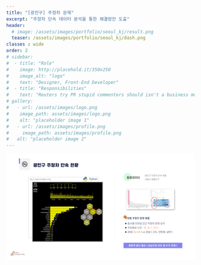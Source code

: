 ```yaml
---
title: "[광진구] 주정차 문제"
excerpt: "주정차 단속 데이터 분석을 통한 해결방안 도출"
header:
  # image: /assets/images/portfolio/seoul_kj/result.png
  teaser: /assets/images/portfolio/seoul_kj/dash.png
classes : wide
order: 2
# sidebar:
#  - title: "Role"
#    image: http://placehold.it/350x250
#    image_alt: "logo"
#    text: "Designer, Front-End Developer"
#  - title: "Responsibilities"
#    text: "Reuters try PR stupid commenters should isn't a business model"
# gallery:
#   - url: /assets/images/logo.png
#    image_path: assets/images/logo.png
#    alt: "placeholder image 1"
#   - url: /assets/images/profile.png
#     image_path: assets/images/profile.png
#   alt: "placeholder image 2"
---
```


![foo](/assets/images/portfolio/seoul_kj/result.png)

